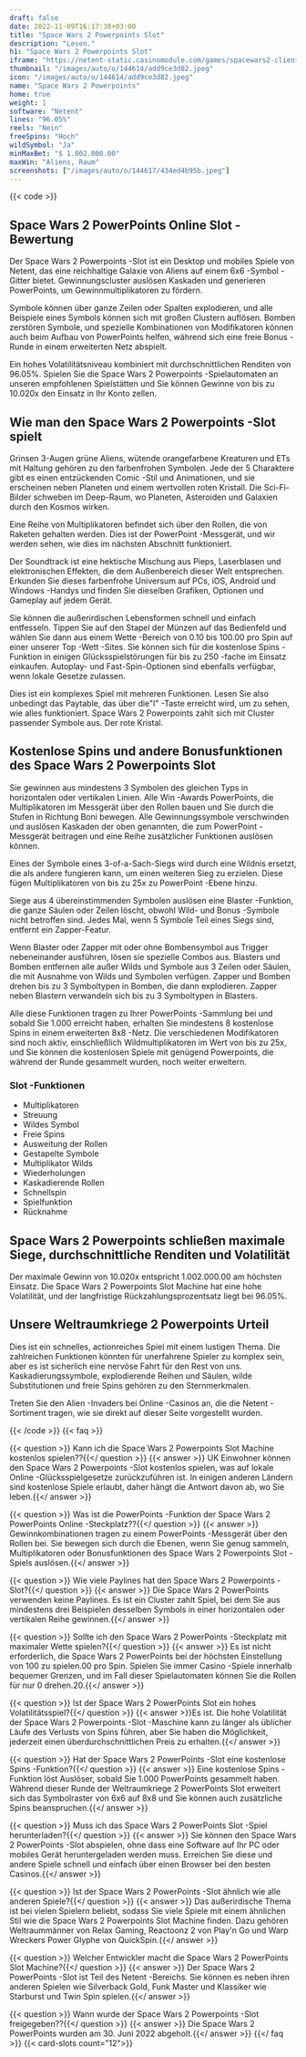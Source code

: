 ```yaml
---
draft: false
date: 2022-11-09T16:17:38+03:00
title: "Space Wars 2 Powerpoints Slot"
description: "Lesen."
h1: "Space Wars 2 Powerpoints Slot"
iframe: "https://netent-static.casinomodule.com/games/spacewars2-client/?launchType=iframe&iframeSandbox=allow-scripts%20allow-popups%20allow-popups-to-escape-sandbox%20allow-top-navigation%20allow-top-navigation-by-user-activation%20allow-same-origin%20allow-forms%20allow-pointer-lock&applicationType=browser&gameId=spacewars2_f0_not_mobile&showHomeButton=false&gameLocation=games%2Fspacewars2-client%2F&preBuiltGameRulesSupported=false&server=https%3A%2F%2Fnetent-game.casinomodule.com%2F&lang=en&sessId=DEMO-9380285750-EUR&operatorId=netent"
thumbnail: "/images/auto/o/144614/add9ce3d82.jpeg"
icon: "/images/auto/o/144614/add9ce3d82.jpeg"
name: "Space Wars 2 Powerpoints"
home: true
weight: 1
software: "Netent"
lines: "96.05%"
reels: "Nein"
freeSpins: "Hoch"
wildSymbol: "Ja"
minMaxBet: "$ 1.002.000.00"
maxWin: "Aliens, Raum"
screenshots: ["/images/auto/o/144617/434ed4b95b.jpeg"]
---
```


{{< code >}}<h2>Space Wars 2 PowerPoints Online Slot -Bewertung</h2><p>Der Space Wars 2 Powerpoints -Slot ist ein Desktop und mobiles Spiele von Netent, das eine reichhaltige Galaxie von Aliens auf einem 6x6 -Symbol -Gitter bietet. Gewinnungscluster auslösen Kaskaden und generieren PowerPoints, um Gewinnmultiplikatoren zu fördern.</p><p>Symbole können über ganze Zeilen oder Spalten explodieren, und alle Beispiele eines Symbols können sich mit großen Clustern auflösen. Bomben zerstören Symbole, und spezielle Kombinationen von Modifikatoren können auch beim Aufbau von PowerPoints helfen, während sich eine freie Bonus -Runde in einem erweiterten Netz abspielt.</p><p>Ein hohes Volatilitätsniveau kombiniert mit durchschnittlichen Renditen von 96.05%. Spielen Sie die Space Wars 2 Powerpoints -Spielautomaten an unseren empfohlenen Spielstätten und Sie können Gewinne von bis zu 10.020x den Einsatz in Ihr Konto zellen.</p><h2>Wie man den Space Wars 2 Powerpoints -Slot spielt</h2><p>Grinsen 3-Augen grüne Aliens, wütende orangefarbene Kreaturen und ETs mit Haltung gehören zu den farbenfrohen Symbolen. Jede der 5 Charaktere gibt es einen entzückenden Comic -Stil und Animationen, und sie erscheinen neben Planeten und einem wertvollen roten Kristall. Die Sci-Fi-Bilder schweben im Deep-Raum, wo Planeten, Asteroiden und Galaxien durch den Kosmos wirken.</p><p>Eine Reihe von Multiplikatoren befindet sich über den Rollen, die von Raketen gehalten werden. Dies ist der PowerPoint -Messgerät, und wir werden sehen, wie dies im nächsten Abschnitt funktioniert.</p><p>Der Soundtrack ist eine hektische Mischung aus Pieps, Laserblasen und elektronischen Effekten, die dem Außenbereich dieser Welt entsprechen. Erkunden Sie dieses farbenfrohe Universum auf PCs, iOS, Android und Windows -Handys und finden Sie dieselben Grafiken, Optionen und Gameplay auf jedem Gerät.</p><p>Sie können die außerirdischen Lebensformen schnell und einfach entfesseln. Tippen Sie auf den Stapel der Münzen auf das Bedienfeld und wählen Sie dann aus einem Wette -Bereich von 0.10 bis 100.00 pro Spin auf einer unserer Top -Wett -Sites. Sie können sich für die kostenlose Spins -Funktion in einigen Glücksspielstörungen für bis zu 250 -fache im Einsatz einkaufen. Autoplay- und Fast-Spin-Optionen sind ebenfalls verfügbar, wenn lokale Gesetze zulassen.</p><p>Dies ist ein komplexes Spiel mit mehreren Funktionen. Lesen Sie also unbedingt das Paytable, das über die"I" -Taste erreicht wird, um zu sehen, wie alles funktioniert. Space Wars 2 Powerpoints zahlt sich mit Cluster passender Symbole aus. Der rote Kristal.</p><h2>Kostenlose Spins und andere Bonusfunktionen des Space Wars 2 Powerpoints Slot</h2><p>Sie gewinnen aus mindestens 3 Symbolen des gleichen Typs in horizontalen oder vertikalen Linien. Alle Win -Awards PowerPoints, die Multiplikatoren im Messgerät über den Rollen bauen und Sie durch die Stufen in Richtung Boni bewegen. Alle Gewinnungssymbole verschwinden und auslösen Kaskaden der oben genannten, die zum PowerPoint -Messgerät beitragen und eine Reihe zusätzlicher Funktionen auslösen können.</p><p>Eines der Symbole eines 3-of-a-Sach-Siegs wird durch eine Wildnis ersetzt, die als andere fungieren kann, um einen weiteren Sieg zu erzielen. Diese fügen Multiplikatoren von bis zu 25x zu PowerPoint -Ebene hinzu.</p><p>Siege aus 4 übereinstimmenden Symbolen auslösen eine Blaster -Funktion, die ganze Säulen oder Zeilen löscht, obwohl Wild- und Bonus -Symbole nicht betroffen sind. Jedes Mal, wenn 5 Symbole Teil eines Siegs sind, entfernt ein Zapper-Featur.</p><p>Wenn Blaster oder Zapper mit oder ohne Bombensymbol aus Trigger nebeneinander ausführen, lösen sie spezielle Combos aus. Blasters und Bomben entfernen alle außer Wilds und Symbole aus 3 Zeilen oder Säulen, die mit Ausnahme von Wilds und Symbolen verfügen. Zapper und Bomben drehen bis zu 3 Symboltypen in Bomben, die dann explodieren. Zapper neben Blastern verwandeln sich bis zu 3 Symboltypen in Blasters.</p><p>Alle diese Funktionen tragen zu Ihrer PowerPoints -Sammlung bei und sobald Sie 1.000 erreicht haben, erhalten Sie mindestens 8 kostenlose Spins in einem erweiterten 8x8 -Netz. Die verschiedenen Modifikatoren sind noch aktiv, einschließlich Wildmultiplikatoren im Wert von bis zu 25x, und Sie können die kostenlosen Spiele mit genügend Powerpoints, die während der Runde gesammelt wurden, noch weiter erweitern.</p><h3>
Slot -Funktionen</h3><ul>
<li></span>
Multiplikatoren</li>
<li></span>
Streuung</li>
<li></span>
Wildes Symbol</li>
<li></span>
Freie Spins</li>
<li></span>
Ausweitung der Rollen</li>
<li></span>
Gestapelte Symbole</li>
<li></span>
Multiplikator Wilds</li>
<li></span>
Wiederholungen</li>
<li></span>
Kaskadierende Rollen</li>
<li></span>
Schnellspin</li>
<li></span>
Spielfunktion</li>
<li></span>
Rücknahme</li></ul><h2>Space Wars 2 Powerpoints schließen maximale Siege, durchschnittliche Renditen und Volatilität</h2><p>Der maximale Gewinn von 10.020x entspricht 1.002.000.00 am höchsten Einsatz. Die Space Wars 2 Powerpoints Slot Machine hat eine hohe Volatilität, und der langfristige Rückzahlungsprozentsatz liegt bei 96.05%.</p><h2>Unsere Weltraumkriege 2 Powerpoints Urteil</h2><p>Dies ist ein schnelles, actionreiches Spiel mit einem lustigen Thema. Die zahlreichen Funktionen könnten für unerfahrene Spieler zu komplex sein, aber es ist sicherlich eine nervöse Fahrt für den Rest von uns. Kaskadierungssymbole, explodierende Reihen und Säulen, wilde Substitutionen und freie Spins gehören zu den Sternmerkmalen.</p><p>Treten Sie den Alien -Invaders bei Online -Casinos an, die die Netent -Sortiment tragen, wie sie direkt auf dieser Seite vorgestellt wurden.</p>
{{< /code >}}
{{< faq >}}

{{< question >}} Kann ich die Space Wars 2 Powerpoints Slot Machine kostenlos spielen??{{</ question >}}
{{< answer >}} UK Einwohner können den Space Wars 2 Powerpoints -Slot kostenlos spielen, was auf lokale Online -Glücksspielgesetze zurückzuführen ist. In einigen anderen Ländern sind kostenlose Spiele erlaubt, daher hängt die Antwort davon ab, wo Sie leben.{{</ answer >}}

{{< question >}} Was ist die PowerPoints -Funktion der Space Wars 2 PowerPoints Online -Steckplatz??{{</ question >}}
{{< answer >}} Gewinnkombinationen tragen zu einem PowerPoints -Messgerät über den Rollen bei. Sie bewegen sich durch die Ebenen, wenn Sie genug sammeln, Multiplikatoren oder Bonusfunktionen des Space Wars 2 Powerpoints Slot -Spiels auslösen.{{</ answer >}}

{{< question >}} Wie viele Paylines hat den Space Wars 2 Powerpoints -Slot?{{</ question >}}
{{< answer >}} Die Space Wars 2 PowerPoints verwenden keine Paylines. Es ist ein Cluster zahlt Spiel, bei dem Sie aus mindestens drei Beispielen desselben Symbols in einer horizontalen oder vertikalen Reihe gewinnen.{{</ answer >}}

{{< question >}} Sollte ich den Space Wars 2 PowerPoints -Steckplatz mit maximaler Wette spielen?{{</ question >}}
{{< answer >}} Es ist nicht erforderlich, die Space Wars 2 PowerPoints bei der höchsten Einstellung von 100 zu spielen.00 pro Spin. Spielen Sie immer Casino -Spiele innerhalb bequemer Grenzen, und im Fall dieser Spielautomaten können Sie die Rollen für nur 0 drehen.20.{{</ answer >}}

{{< question >}} Ist der Space Wars 2 PowerPoints Slot ein hohes Volatilitätsspiel?{{</ question >}}
{{< answer >}}Es ist. Die hohe Volatilität der Space Wars 2 Powerpoints -Slot -Maschine kann zu länger als üblicher Läufe des Verlusts von Spins führen, aber Sie haben die Möglichkeit, jederzeit einen überdurchschnittlichen Preis zu erhalten.{{</ answer >}}

{{< question >}} Hat der Space Wars 2 PowerPoints -Slot eine kostenlose Spins -Funktion?{{</ question >}}
{{< answer >}} Eine kostenlose Spins -Funktion löst Auslöser, sobald Sie 1.000 PowerPoints gesammelt haben. Während dieser Runde der Weltraumkriege 2 PowerPoints Slot erweitert sich das Symbolraster von 6x6 auf 8x8 und Sie können auch zusätzliche Spins beanspruchen.{{</ answer >}}

{{< question >}} Muss ich das Space Wars 2 PowerPoints Slot -Spiel herunterladen?{{</ question >}}
{{< answer >}} Sie können den Space Wars 2 PowerPoints -Slot abspielen, ohne dass eine Software auf Ihr PC oder mobiles Gerät heruntergeladen werden muss. Erreichen Sie diese und andere Spiele schnell und einfach über einen Browser bei den besten Casinos.{{</ answer >}}

{{< question >}} Ist der Space Wars 2 PowerPoints -Slot ähnlich wie alle anderen Spiele?{{</ question >}}
{{< answer >}} Das außerirdische Thema ist bei vielen Spielern beliebt, sodass Sie viele Spiele mit einem ähnlichen Stil wie die Space Wars 2 Powerpoints Slot Machine finden. Dazu gehören Weltraummänner von Relax Gaming, Reactoonz 2 von Play'n Go und Warp Wreckers Power Glyphe von QuickSpin.{{</ answer >}}

{{< question >}} Welcher Entwickler macht die Space Wars 2 PowerPoints Slot Machine?{{</ question >}}
{{< answer >}} Der Space Wars 2 PowerPoints -Slot ist Teil des Netent -Bereichs. Sie können es neben ihren anderen Spielen wie Silverback Gold, Funk Master und Klassiker wie Starburst und Twin Spin spielen.{{</ answer >}}

{{< question >}} Wann wurde der Space Wars 2 Powerpoints -Slot freigegeben??{{</ question >}}
{{< answer >}} Die Space Wars 2 PowerPoints wurden am 30. Juni 2022 abgeholt.{{</ answer >}}
{{</ faq >}}
{{< card-slots count="12">}}